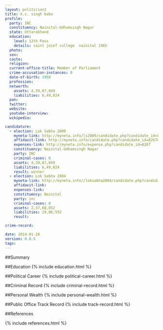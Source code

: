 ```yaml
---
layout: politician2
title: k.c. singh baba
profile: 
  party: INC
  constituency: Nainital-Udhamsingh Nagar
  state: Uttarakhand
  education: 
    level: 12th Pass
    details: saint jozef college  nainital 1965
  photo: 
  sex: 
  caste: 
  religion: 
  current-office-title: Member of Parliament
  crime-accusation-instances: 0
  date-of-birth: 1950
  profession: 
  networth: 
    assets: 4,39,87,049
    liabilities: 6,49,024
  pan: 
  twitter: 
  website: 
  youtube-interview: 
  wikipedia: 

candidature: 
  - election: Lok Sabha 2009
    myneta-link: http://myneta.info/ls2009/candidate.php?candidate_id=8267
    affidavit-link: http://myneta.info/candidate.php?candidate_id=8267&scan=original
    expenses-link: http://myneta.info/expense.php?candidate_id=8267
    constituency: Nainital-Udhamsingh Nagar 
    party: INC
    criminal-cases: 0
    assets: 4,39,87,049
    liabilities: 6,49,024
    result: winner 
  - election: Lok Sabha 2004
    myneta-link: http://myneta.info//loksabha2004/candidate.php?candidate_id=5054
    affidavit-link: 
    expenses-link: 
    constituency: Nainital 
    party: inc
    criminal-cases: 0
    assets: 2,37,08,052
    liabilities: 29,06,552
    result:  

crime-record: 

date: 2014-01-28
version: 0.0.5
tags: 
---
```

##Summary


##Education
{% include education.html %}


##Political Career
{% include political-career.html %}


##Criminal Record
{% include criminal-record.html %}


##Personal Wealth
{% include personal-wealth.html %}


##Public Office Track Record
{% include track-record.html %}


##References


{% include references.html %}
